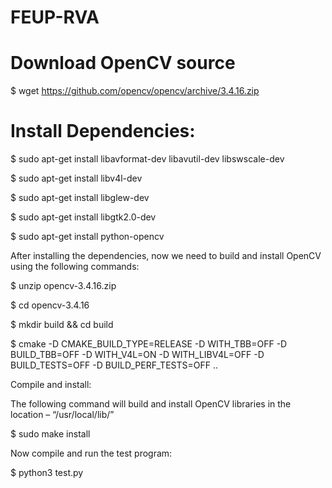 # FEUP-RVA
# Download OpenCV source

$ wget https://github.com/opencv/opencv/archive/3.4.16.zip

# Install Dependencies:

$ sudo apt-get install libavformat-dev libavutil-dev libswscale-dev

$ sudo apt-get install libv4l-dev

$ sudo apt-get install libglew-dev

$ sudo apt-get install libgtk2.0-dev

$ sudo apt-get install python-opencv

After installing the dependencies, now we need to build and install OpenCV using the following commands:

$ unzip opencv-3.4.16.zip

$ cd opencv-3.4.16

$ mkdir build && cd build

$ cmake -D CMAKE_BUILD_TYPE=RELEASE -D WITH_TBB=OFF -D BUILD_TBB=OFF -D WITH_V4L=ON -D WITH_LIBV4L=OFF -D BUILD_TESTS=OFF -D BUILD_PERF_TESTS=OFF ..

Compile and install:

The following command will build and install OpenCV libraries in the location – “/usr/local/lib/”

$ sudo make install

Now compile and run the test program:

$ python3 test.py
